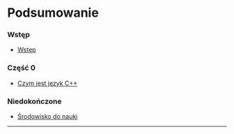 # Podsumowanie

### Wstęp

* [Wstęp](README.md)

### Część 0

* [Czym jest język C++](chapter-001/language.md)


### Niedokończone

* [Środowisko do nauki](chapter-001/environment.md)

----

